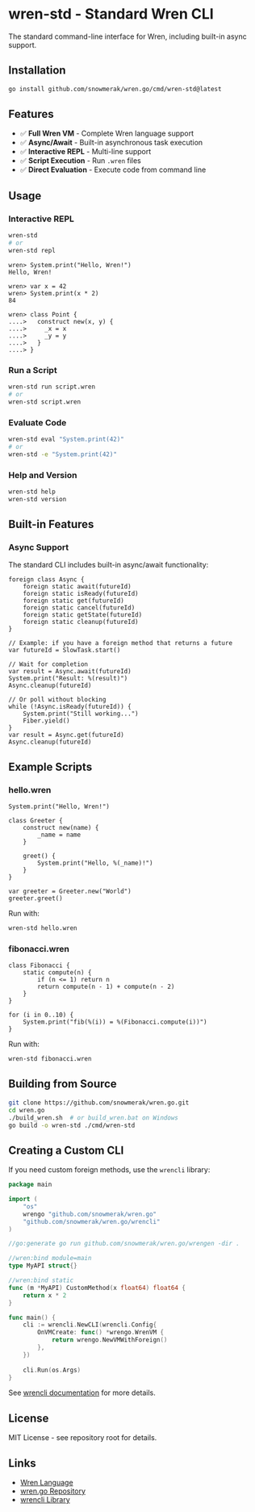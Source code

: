 # wren-std - Standard Wren CLI

The standard command-line interface for Wren, including built-in async support.

## Installation

```bash
go install github.com/snowmerak/wren.go/cmd/wren-std@latest
```

## Features

- ✅ **Full Wren VM** - Complete Wren language support
- ✅ **Async/Await** - Built-in asynchronous task execution
- ✅ **Interactive REPL** - Multi-line support
- ✅ **Script Execution** - Run `.wren` files
- ✅ **Direct Evaluation** - Execute code from command line

## Usage

### Interactive REPL

```bash
wren-std
# or
wren-std repl
```

```wren
wren> System.print("Hello, Wren!")
Hello, Wren!

wren> var x = 42
wren> System.print(x * 2)
84

wren> class Point {
....>   construct new(x, y) {
....>     _x = x
....>     _y = y
....>   }
....> }
```

### Run a Script

```bash
wren-std run script.wren
# or
wren-std script.wren
```

### Evaluate Code

```bash
wren-std eval "System.print(42)"
# or
wren-std -e "System.print(42)"
```

### Help and Version

```bash
wren-std help
wren-std version
```

## Built-in Features

### Async Support

The standard CLI includes built-in async/await functionality:

```wren
foreign class Async {
    foreign static await(futureId)
    foreign static isReady(futureId)
    foreign static get(futureId)
    foreign static cancel(futureId)
    foreign static getState(futureId)
    foreign static cleanup(futureId)
}

// Example: if you have a foreign method that returns a future
var futureId = SlowTask.start()

// Wait for completion
var result = Async.await(futureId)
System.print("Result: %(result)")
Async.cleanup(futureId)

// Or poll without blocking
while (!Async.isReady(futureId)) {
    System.print("Still working...")
    Fiber.yield()
}
var result = Async.get(futureId)
Async.cleanup(futureId)
```

## Example Scripts

### hello.wren

```wren
System.print("Hello, Wren!")

class Greeter {
    construct new(name) {
        _name = name
    }
    
    greet() {
        System.print("Hello, %(_name)!")
    }
}

var greeter = Greeter.new("World")
greeter.greet()
```

Run with:
```bash
wren-std hello.wren
```

### fibonacci.wren

```wren
class Fibonacci {
    static compute(n) {
        if (n <= 1) return n
        return compute(n - 1) + compute(n - 2)
    }
}

for (i in 0..10) {
    System.print("fib(%(i)) = %(Fibonacci.compute(i))")
}
```

Run with:
```bash
wren-std fibonacci.wren
```

## Building from Source

```bash
git clone https://github.com/snowmerak/wren.go.git
cd wren.go
./build_wren.sh  # or build_wren.bat on Windows
go build -o wren-std ./cmd/wren-std
```

## Creating a Custom CLI

If you need custom foreign methods, use the `wrencli` library:

```go
package main

import (
    "os"
    wrengo "github.com/snowmerak/wren.go"
    "github.com/snowmerak/wren.go/wrencli"
)

//go:generate go run github.com/snowmerak/wren.go/wrengen -dir .

//wren:bind module=main
type MyAPI struct{}

//wren:bind static
func (m *MyAPI) CustomMethod(x float64) float64 {
    return x * 2
}

func main() {
    cli := wrencli.NewCLI(wrencli.Config{
        OnVMCreate: func() *wrengo.WrenVM {
            return wrengo.NewVMWithForeign()
        },
    })
    
    cli.Run(os.Args)
}
```

See [wrencli documentation](../../wrencli/) for more details.

## License

MIT License - see repository root for details.

## Links

- [Wren Language](https://wren.io/)
- [wren.go Repository](https://github.com/snowmerak/wren.go)
- [wrencli Library](../../wrencli/)
